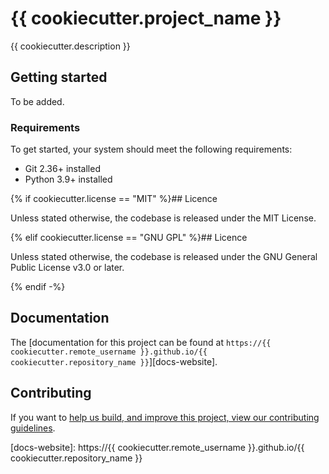 # {{ cookiecutter.project_name }}

{{ cookiecutter.description }}

## Getting started

To be added.

### Requirements

To get started, your system should meet the following requirements:

- Git 2.36+ installed
- Python 3.9+ installed

{% if cookiecutter.license == "MIT" %}## Licence

Unless stated otherwise, the codebase is released under the MIT License.

{% elif cookiecutter.license == "GNU GPL" %}## Licence

Unless stated otherwise, the codebase is released under the GNU General Public License
v3.0 or later.

{% endif -%}

## Documentation

The [documentation for this project can be found at
`https://{{ cookiecutter.remote_username }}.github.io/{{ cookiecutter.repository_name }}`][docs-website].

## Contributing

If you want to [help us build, and improve this project, view our contributing
guidelines][docs-contributing].

[docs-contributing]: ./CONTRIBUTING.md

<!-- prettier-ignore-start -->
[docs-website]: https://{{ cookiecutter.remote_username }}.github.io/{{ cookiecutter.repository_name }}
<!-- prettier-ignore-end -->
